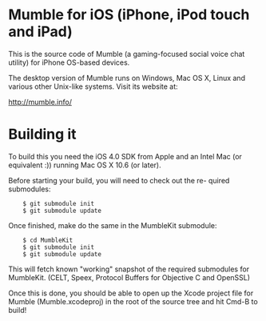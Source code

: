 Mumble for iOS (iPhone, iPod touch and iPad)
============================================

This is the source code of Mumble (a gaming-focused social
voice chat utility) for iPhone OS-based devices.

The desktop version of Mumble runs on Windows, Mac OS X, Linux
and various other Unix-like systems. Visit its website at:

 <http://mumble.info/>

Building it
===========

To build this you need the iOS 4.0 SDK from Apple and an
Intel Mac (or equivalent :)) running Mac OS X 10.6 (or later).

Before starting your build, you will need to check out the re-
quired submodules:

        $ git submodule init
        $ git submodule update

Once finished, make do the same in the MumbleKit submodule:

        $ cd MumbleKit
        $ git submodule init
        $ git submodule update

This will fetch known "working" snapshot of the required submodules
for MumbleKit. (CELT, Speex, Protocol Buffers for Objective C and
OpenSSL)

Once this is done, you should be able to open up the Xcode
project file for Mumble (Mumble.xcodeproj) in the root of
the source tree and hit Cmd-B to build!
